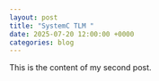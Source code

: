 ```yaml
---
layout: post
title: "SystemC TLM "
date: 2025-07-20 12:00:00 +0000
categories: blog
---
```


This is the content of my second post.
